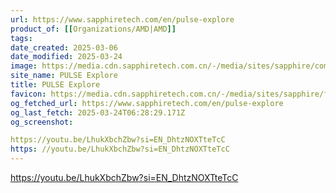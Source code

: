 ```yaml
---
url: https://www.sapphiretech.com/en/pulse-explore
product_of: [[Organizations/AMD|AMD]]
tags: 
date_created: 2025-03-06
date_modified: 2025-03-24
image: https://media.cdn.sapphiretech.com.cn/-/media/sites/sapphire/components/header/logo.ashx?v=0f75b9c3095e49468ff23770d1629b0d
site_name: PULSE Explore
title: PULSE Explore
favicon: https://media.cdn.sapphiretech.com.cn/-/media/sites/sapphire/favicon/favicon.ashx?v=7986677416d744e5b0584e5583dc90ff
og_fetched_url: https://www.sapphiretech.com/en/pulse-explore
og_last_fetch: 2025-03-24T06:28:29.171Z
og_screenshot: 

https://youtu.be/LhukXbchZbw?si=EN_DhtzNOXTteTcC
https: //youtu.be/LhukXbchZbw?si=EN_DhtzNOXTteTcC
---
```



https://youtu.be/LhukXbchZbw?si=EN_DhtzNOXTteTcC